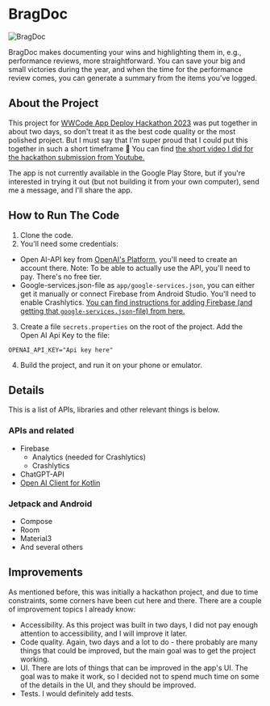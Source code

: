 # BragDoc

![BragDoc](https://github.com/eevajonnapanula/BragDoc/assets/28345294/6059e6b8-6610-47d9-9e8a-5ab345037657)


BragDoc makes documenting your wins and highlighting them in, e.g., performance reviews, more straightforward. You can save your big and small victories during the year, and when the time for the performance review comes, you can generate a summary from the items you've logged.

## About the Project

This project for [WWCode App Deploy Hackathon 2023](https://hopin.com/events/wwcode-app-deploy/registration) was put together in about two days, so don't treat it as the best code quality or the most polished project. But I must say that I'm super proud that I could put this together in such a short timeframe 🎉 You can find [the short video I did for the hackathon submission from Youtube.](https://www.youtube.com/watch?v=UnFLjTYSkeE)

The app is not currently available in the Google Play Store, but if you're interested in trying it out (but not building it from your own computer), send me a message, and I'll share the app.

## How to Run The Code

1. Clone the code.
2. You'll need some credentials:
  - Open AI-API key from [OpenAI's Platform](https://platform.openai.com/), you'll need to create an account there. Note: To be able to actually use the API, you'll need to pay. There's no free tier.
  - Google-services.json-file as `app/google-services.json`, you can either get it manually or connect Firebase from Android Studio. You'll need to enable Crashlytics. [You can find instructions for adding Firebase (and getting that `google-services.json`-file) from here.](https://firebase.google.com/docs/android/setup)
3. Create a file `secrets.properties` on the root of the project. Add the Open AI Api Key to the file:
```
OPENAI_API_KEY="Api key here"
```
4. Build the project, and run it on your phone or emulator.

## Details

This is a list of APIs, libraries and other relevant things is below.

### APIs and related

- Firebase
  - Analytics (needed for Crashlytics)
  - Crashlytics
- ChatGPT-API
- [Open AI Client for Kotlin](https://github.com/aallam/openai-kotlin)

### Jetpack and Android
- Compose
- Room
- Material3
- And several others


## Improvements
As mentioned before, this was initially a hackathon project, and due to time constraints, some corners have been cut here and there. There are a couple of improvement topics I already know:
- Accessibility. As this project was built in two days, I did not pay enough attention to accessibility, and I will improve it later.
- Code quality. Again, two days and a lot to do - there probably are many things that could be improved, but the main goal was to get the project working.
- UI. There are lots of things that can be improved in the app's UI. The goal was to make it work, so I decided not to spend much time on some of the details in the UI, and they should be improved.
- Tests. I would definitely add tests.

